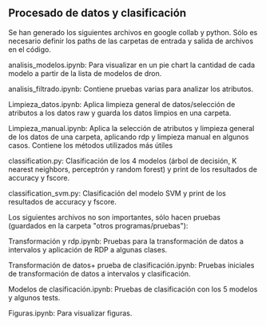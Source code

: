 Procesado de datos y clasificación
-------------------------------
Se han generado los siguientes archivos en google collab y python. Sólo es necesario definir los paths de las carpetas de entrada y salida de archivos en el código.


analisis_modelos.ipynb: Para visualizar en un pie chart la cantidad de cada modelo a partir de la lista de modelos de dron.

analisis_filtrado.ipynb: Contiene pruebas varias para analizar los atributos.

Limpieza_datos.ipynb: Aplica limpieza general de datos/selección de atributos a los datos raw y guarda los datos limpios en una carpeta.

Limpieza_manual.ipynb: Aplica la selección de atributos y limpieza general de los datos de una carpeta, aplicando rdp y limpieza manual en algunos casos. Contiene los métodos utilizados más útiles 

classification.py: Clasificación de los 4 modelos (árbol de decisión, K nearest neighbors, perceptrón y random forest) y print de los resultados de accuracy y fscore.

classification_svm.py: Clasificación del modelo SVM y print de los resultados de accuracy y fscore.


Los siguientes archivos no son importantes, sólo hacen pruebas (guardados en la carpeta "otros programas/pruebas"):

Transformación y rdp.ipynb: Pruebas para la transformación de datos a intervalos y aplicación de RDP a algunas clases.

Transformación de datos+ prueba de clasificación.ipynb: Pruebas iniciales de transformación de datos a intervalos y clasificación.

Modelos de clasificación.ipynb: Pruebas de clasificación con los 5 modelos y algunos tests.

Figuras.ipynb: Para visualizar figuras.